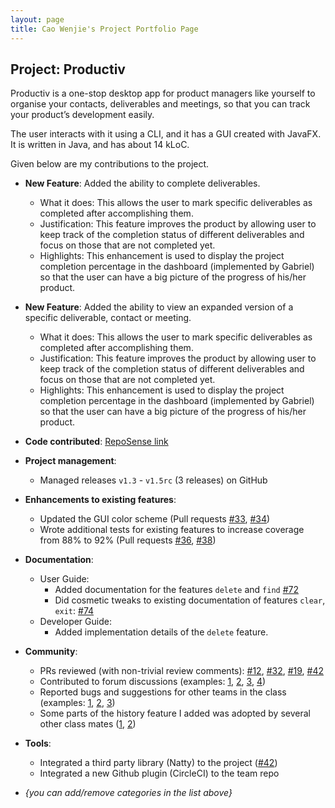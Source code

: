 ```yaml
---
layout: page
title: Cao Wenjie's Project Portfolio Page
---
```


## Project: Productiv

Productiv is a one-stop desktop app for product managers like yourself to organise your contacts, deliverables and 
meetings, so that you can track your product’s development easily. 

The user interacts with it using a CLI, and it has a GUI created with JavaFX. It is written in Java, and has about 14 kLoC.

Given below are my contributions to the project.

* **New Feature**: Added the ability to complete deliverables.
  * What it does: This allows the user to mark specific deliverables as completed after accomplishing them.
  * Justification: This feature improves the product by allowing user to keep track of the completion status of different deliverables and 
  focus on those that are not completed yet.
  * Highlights: This enhancement is used to display the project completion percentage in the dashboard (implemented by Gabriel) so 
  that the user can have a big picture of the progress of his/her product.
 
* **New Feature**: Added the ability to view an expanded version of a specific deliverable, contact or meeting.
    * What it does: This allows the user to mark specific deliverables as completed after accomplishing them.
    * Justification: This feature improves the product by allowing user to keep track of the completion status of different deliverables and 
    focus on those that are not completed yet.
    * Highlights: This enhancement is used to display the project completion percentage in the dashboard (implemented by Gabriel) so 
    that the user can have a big picture of the progress of his/her product.


* **Code contributed**: [RepoSense link](https://nus-cs2103-ay2021s1.github.io/tp-dashboard/#breakdown=true&search=shadowezz&sort=groupTitle&sortWithin=title&since=2020-08-14&timeframe=commit&mergegroup=&groupSelect=groupByRepos&checkedFileTypes=docs~functional-code~test-code~other)

* **Project management**:
  * Managed releases `v1.3` - `v1.5rc` (3 releases) on GitHub

* **Enhancements to existing features**:
  * Updated the GUI color scheme (Pull requests [\#33](), [\#34]())
  * Wrote additional tests for existing features to increase coverage from 88% to 92% (Pull requests [\#36](), [\#38]())

* **Documentation**:
  * User Guide:
    * Added documentation for the features `delete` and `find` [\#72]()
    * Did cosmetic tweaks to existing documentation of features `clear`, `exit`: [\#74]()
  * Developer Guide:
    * Added implementation details of the `delete` feature.

* **Community**:
  * PRs reviewed (with non-trivial review comments): [\#12](), [\#32](), [\#19](), [\#42]()
  * Contributed to forum discussions (examples: [1](), [2](), [3](), [4]())
  * Reported bugs and suggestions for other teams in the class (examples: [1](), [2](), [3]())
  * Some parts of the history feature I added was adopted by several other class mates ([1](), [2]())

* **Tools**:
  * Integrated a third party library (Natty) to the project ([\#42]())
  * Integrated a new Github plugin (CircleCI) to the team repo

* _{you can add/remove categories in the list above}_